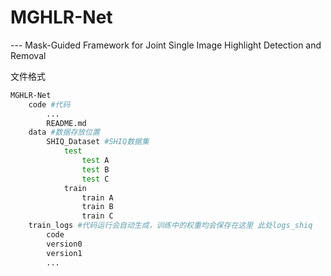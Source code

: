 # MGHLR-Net
--- Mask-Guided Framework for Joint Single Image Highlight Detection and Removal


文件格式

```bash
MGHLR-Net
	code #代码
		...
		README.md
	data #数据存放位置
		SHIQ_Dataset #SHIQ数据集
			test
				test A
				test B
				test C
			train
				train A
				train B
				train C
	train_logs #代码运行会自动生成，训练中的权重均会保存在这里 此处logs_shiq
		code
		version0
		version1
		...
```

